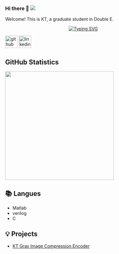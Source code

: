### Hi there 👋  ![](https://komarev.com/ghpvc/?username=putoze)

Welcome! This is KT, a graduate student in Double E.

<p align="center">
<a href="https://github.com/KTTU31">
    <img src="https://readme-typing-svg.demolab.com?font=Fira+Code&duration=3000&pause=10&color=B1AEF7&background=FFFFFF00&center=true&multiline=true&width=1000&height=80&lines=Researcher+%7C+Master+Student;Electrical+Engineering+%7C+Analog+IC+Design+%7C+Digital+IC+Design" alt="Typing SVG" />  

  
[<img src='https://cdn.jsdelivr.net/npm/simple-icons@3.0.1/icons/github.svg' alt='github' height='40'>](https://github.com/KTTU31)  [<img src='https://cdn.jsdelivr.net/npm/simple-icons@3.0.1/icons/linkedin.svg' alt='linkedin' height='40'>](https://www.linkedin.com/in/kt-tu-99487127b/)  
  
<!-- GitHub Statistics -->

## GitHub Statistics  

<div >  
  
<img height="350px" src="https://github-readme-stats.vercel.app/api/top-langs/?username=KTTU31&hide_border=true&show_icons=true&langs_count=6&icon_color=fff&bg_color=0,52fa5a,4dfcff,c64dff&theme=dracula"/>
  
  
## 📚 Langues  
  
- Matlab  
- verilog  
- C
  
## 💡 Projects
- [KT Gray Image Compression Encoder](https://github.com/KTTU31/2023_Spring_NCHU_SOC_Lab/tree/main/Final%20Project)
